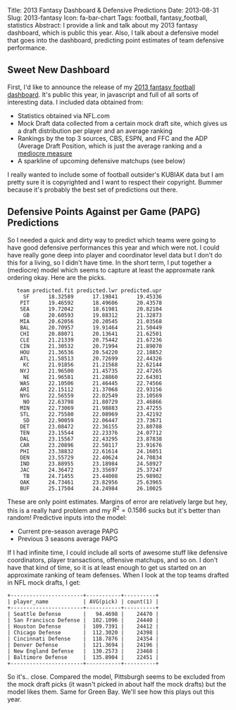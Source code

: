 Title: 2013 Fantasy Dashboard & Defensive Predictions
Date: 2013-08-31
Slug: 2013-fantasy
Icon: fa-bar-chart
Tags: football, fantasy_football, statistics
Abstract: I provide a link and talk about my 2013 fantasy dashboard, which is public this year. Also, I talk about a defensive model that goes into the dashboard, predicting point estimates of team defensive performance.

Sweet New Dashboard
---------------------
First, I'd like to announce the release of my [2013 fantasy football dashboard](/static/html/fantasy_2013/). It's public this year, in javascript and full of all sorts of interesting data. I included data obtained from:

* Statistics obtained via NFL.com
* Mock Draft data collected from a certain mock draft site, which gives us a draft distribution per player and an average ranking
* Rankings by the top 3 sources, CBS, ESPN, and FFC and the ADP (Average Draft Position, which is just the average ranking and a [mediocre measure](http://www.footballoutsiders.com/stat-analysis/2013/2013-kubiak-vs-adp-underrated)
* A sparkline of upcoming defensive matchups (see below)

I really wanted to include some of football outsider's KUBIAK data but I am pretty sure it is copyrighted and I want to respect their copyright. Bummer because it's probably the best set of predictions out there.

Defensive Points Against per Game (PAPG) Predictions
---------------------
So I needed a quick and dirty way to predict which teams were going to have good defensive performances this year and which were not. I could have really gone deep into player and coordinator level data but I don't do this for a living, so I didn't have time. In the short term, I put together a (mediocre) model which seems to capture at least the approxmate rank ordering okay.  Here are the picks.
```
   team predicted.fit predicted.lwr predicted.upr
     SF      18.32589      17.19841      19.45336
    PIT      19.46592      18.49606      20.43578
    SEA      19.72042      18.61981      20.82104
     GB      20.60593      19.88312      21.32873
    MIA      20.62056      20.20545      21.03568
    BAL      20.70957      19.91464      21.50449
    CHI      20.88071      20.13641      21.62501
    CLE      21.21339      20.75442      21.67236
    CIN      21.30532      20.71994      21.89070
    HOU      21.36536      20.54220      22.18852
    ATL      21.58513      20.72699      22.44326
     KC      21.91856      21.21568      22.62144
    NYJ      21.96500      21.45735      22.47265
     NE      21.96581      21.28860      22.64301
    WAS      22.10506      21.46445      22.74566
    ARI      22.15112      21.37068      22.93156
    NYG      22.56559      22.02549      23.10569
     NO      22.63798      21.80729      23.46866
    MIN      22.73069      21.98883      23.47255
    STL      22.75580      22.08969      23.42192
     SD      22.90059      22.06447      23.73671
    DET      23.08472      22.36155      23.80788
    TEN      23.15544      22.23376      24.07712
    DAL      23.15567      22.43295      23.87838
    CAR      23.20896      22.50117      23.91676
    PHI      23.38832      22.61614      24.16051
    DEN      23.55729      22.40624      24.70834
    IND      23.88955      23.18984      24.58927
    JAC      24.36472      23.35697      25.37247
     TB      24.71455      23.44008      25.98902
    OAK      24.73461      23.82956      25.63965
    BUF      25.17504      24.24984      26.10025
```

These are only point estimates. Margins of error are relatively large but hey, this is a really hard problem and my $R^2 = 0.1586$ sucks but it's better than random! Predictive inputs into the model:

* Current pre-season average PAPG
* Previous 3 seasons average PAPG

If I had infinite time, I could include all sorts of awesome stuff like defensive coordinators, player transactions, offensive matchups, and so on. I don't have that kind of time, so it is at least enough to get us started on an approximate ranking of team defenses. When I look at the top teams drafted in NFL mock drafts, I get:
```
+-----------------------+-----------+----------+
| player_name           | AVG(pick) | count(1) |
+-----------------------+-----------+----------+
| Seattle Defense       |   94.4698 |    24470 |
| San Francisco Defense |  102.1096 |    24440 |
| Houston Defense       |  109.7391 |    24412 |
| Chicago Defense       |  112.3020 |    24398 |
| Cincinnati Defense    |  118.7876 |    24354 |
| Denver Defense        |  121.3694 |    24196 |
| New England Defense   |  130.2573 |    23468 |
| Baltimore Defense     |  135.8904 |    22451 |
+-----------------------+-----------+----------+
```

So it's.. close. Compared the model, Pittsburgh seems to be excluded from the mock draft picks (it wasn't picked in about half the mock drafts) but the model likes them. Same for Green Bay. We'll see how this plays out this year.

